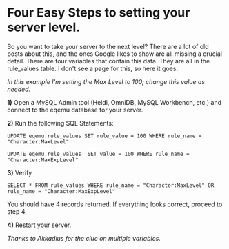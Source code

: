 # Four Easy Steps to setting your server level.

So you want to take your server to the next level? There are a lot of old posts about this, and the ones Google likes to show are all missing a crucial detail. There are four variables that contain this data. They are all in the rule_values table. I don't see a page for this, so here it goes. 

_In this example I'm setting the Max Level to 100; change this value as needed._

**1)** Open a MySQL Admin tool (Heidi, OmniDB, MySQL Workbench, etc.) and connect to the eqemu database for your server.

**2)** Run the following SQL Statements:

`UPDATE eqemu.rule_values SET rule_value = 100 WHERE rule_name = "Character:MaxLevel"`

`UPDATE eqemu.rule_values  SET value = 100 WHERE rule_name = "Character:MaxExpLevel"`

**3)** Verify

`SELECT * FROM rule_values WHERE rule_name = "Character:MaxLevel" OR rule_name = "Character:MaxExpLevel"`

You should have 4 records returned. If everything looks correct, proceed to step 4.

**4)** Restart your server.

_Thanks to Akkadius for the clue on multiple variables._




 



